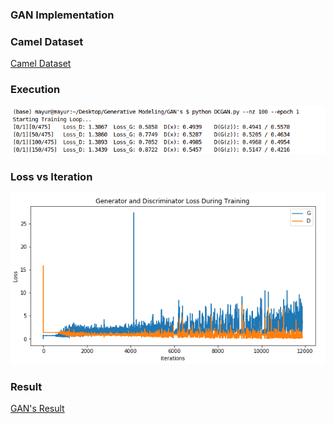 ### **GAN Implementation**

### **Camel Dataset**
  
  [Camel Dataset](https://console.cloud.google.com/storage/browser/quickdraw_dataset/full/numpy_bitmap;tab=objects?pli=1&prefix=)

### **Execution**
![Execution](Images/execution.png)
  
### **Loss vs Iteration**

![Loss vs Iteration](Images/loss_vs_iterations.png)
  
### **Result**

  [GAN's Result](Images/gans_result.png)

